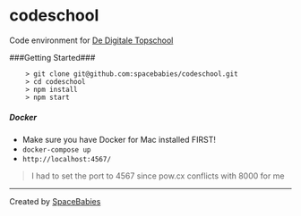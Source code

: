 # codeschool
Code environment for [De Digitale Topschool](http://dedigitaletopschool.nl)

###Getting Started###

```
	> git clone git@github.com:spacebabies/codeschool.git
	> cd codeschool
	> npm install
	> npm start
```

##### Docker
- Make sure you have Docker for Mac installed FIRST!
- ```docker-compose up```
- ```http://localhost:4567/```
> I had to set the port to 4567 since pow.cx conflicts with 8000 for me

---
Created by [SpaceBabies](https://www.spacebabies.nl)

